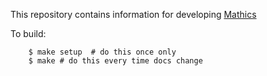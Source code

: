 This repository contains information for developing [Mathics](https://mathics.org)

To build:

```
	$ make setup  # do this once only
	$ make # do this every time docs change
```
